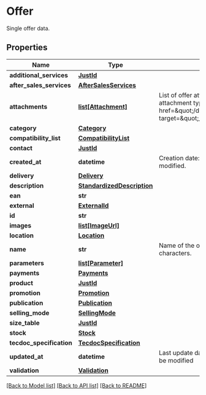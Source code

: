 # Offer

Single offer data.
## Properties
Name | Type | Description | Notes
------------ | ------------- | ------------- | -------------
**additional_services** | [**JustId**](JustId.md) |  | [optional] 
**after_sales_services** | [**AfterSalesServices**](AfterSalesServices.md) |  | [optional] 
**attachments** | [**list[Attachment]**](Attachment.md) | List of offer attachments. You can attach up to 7 files to the offer – one per each attachment type as described in &lt;a href&#x3D;\&quot;/documentation/#operation/createOfferAttachmentUsingPOST\&quot; target&#x3D;\&quot;_blank\&quot;&gt;uploading offer attachments flow&lt;/a&gt;. | [optional] 
**category** | [**Category**](Category.md) |  | [optional] 
**compatibility_list** | [**CompatibilityList**](CompatibilityList.md) |  | [optional] 
**contact** | [**JustId**](JustId.md) |  | [optional] 
**created_at** | **datetime** | Creation date: Format (ISO 8601) - yyyy-MM-dd&#39;T&#39;HH:mm:ss.SSSZ. Cannot be modified. | [optional] 
**delivery** | [**Delivery**](Delivery.md) |  | [optional] 
**description** | [**StandardizedDescription**](StandardizedDescription.md) |  | [optional] 
**ean** | **str** |  | [optional] 
**external** | [**ExternalId**](ExternalId.md) |  | [optional] 
**id** | **str** |  | [optional] 
**images** | [**list[ImageUrl]**](ImageUrl.md) |  | [optional] 
**location** | [**Location**](Location.md) |  | [optional] 
**name** | **str** | Name of the offer. Words used in the name field cannot be longer than 30 characters. | 
**parameters** | [**list[Parameter]**](Parameter.md) |  | [optional] 
**payments** | [**Payments**](Payments.md) |  | [optional] 
**product** | [**JustId**](JustId.md) |  | [optional] 
**promotion** | [**Promotion**](Promotion.md) |  | [optional] 
**publication** | [**Publication**](Publication.md) |  | [optional] 
**selling_mode** | [**SellingMode**](SellingMode.md) |  | [optional] 
**size_table** | [**JustId**](JustId.md) |  | [optional] 
**stock** | [**Stock**](Stock.md) |  | [optional] 
**tecdoc_specification** | [**TecdocSpecification**](TecdocSpecification.md) |  | [optional] 
**updated_at** | **datetime** | Last update date: Format (ISO 8601) - yyyy-MM-dd&#39;T&#39;HH:mm:ss.SSSZ. Cannot be modified | [optional] 
**validation** | [**Validation**](Validation.md) |  | [optional] 

[[Back to Model list]](../README.md#documentation-for-models) [[Back to API list]](../README.md#documentation-for-api-endpoints) [[Back to README]](../README.md)


